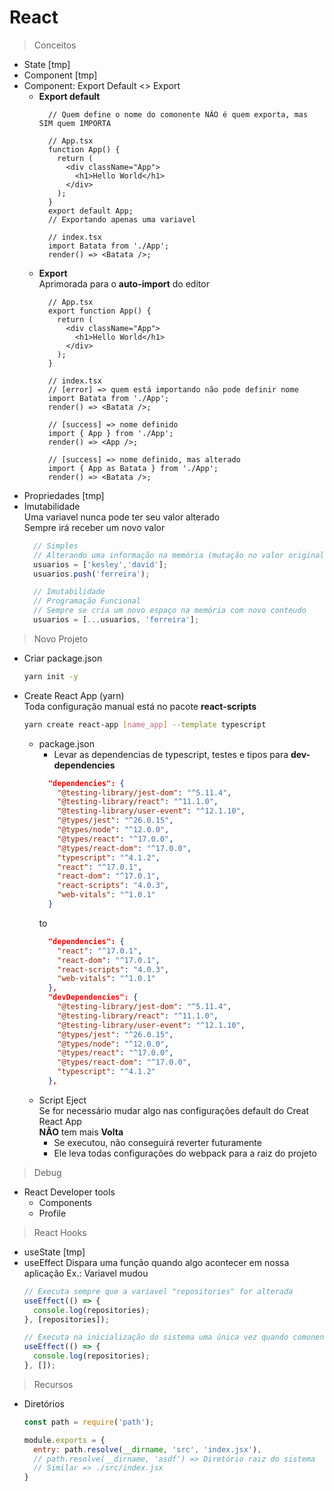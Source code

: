# React

> Conceitos  

- State [tmp]
- Component [tmp]
- Component: Export Default <> Export 
  - **Export default**
    ```tsx
      // Quem define o nome do comonente NÃO é quem exporta, mas SIM quem IMPORTA
      
      // App.tsx
      function App() {
        return (
          <div className="App">
            <h1>Hello World</h1>
          </div>
        );
      }
      export default App;
      // Exportando apenas uma variavel

      // index.tsx
      import Batata from './App';
      render() => <Batata />;
    ```
  - **Export**  
    Aprimorada para o **auto-import** do editor
    ```tsx
      // App.tsx
      export function App() {
        return (
          <div className="App">
            <h1>Hello World</h1>
          </div>
        );
      }

      // index.tsx
      // [error] => quem está importando não pode definir nome
      import Batata from './App';
      render() => <Batata />;

      // [success] => nome definido
      import { App } from './App';
      render() => <App />;

      // [success] => nome definido, mas alterado
      import { App as Batata } from './App';
      render() => <Batata />;
    ```
- Propriedades [tmp]
- Imutabilidade  
  Uma variavel nunca pode ter seu valor alterado  
  Sempre irá receber um novo valor
  ```jsx
    // Simples
    // Alterando uma informação na memória (mutação no valor original)
    usuarios = ['kesley','david'];
    usuarios.push('ferreira');

    // Imutabilidade
    // Programação Funcional
    // Sempre se cria um novo espaço na memória com novo conteudo
    usuarios = [...usuarios, 'ferreira'];
  ```
> Novo Projeto  

- Criar package.json
  ```bash
  yarn init -y
  ```
- Create React App (yarn)  
  Toda configuração manual está no pacote **react-scripts**  
  ```bash
  yarn create react-app [name_app] --template typescript
  ```
  - package.json
      - Levar as dependencias de typescript, testes e tipos para **dev-dependencies**
      ```json
        "dependencies": {
          "@testing-library/jest-dom": "^5.11.4",
          "@testing-library/react": "^11.1.0",
          "@testing-library/user-event": "^12.1.10",
          "@types/jest": "^26.0.15",
          "@types/node": "^12.0.0",
          "@types/react": "^17.0.0",
          "@types/react-dom": "^17.0.0",
          "typescript": "^4.1.2",
          "react": "^17.0.1",
          "react-dom": "^17.0.1",
          "react-scripts": "4.0.3",
          "web-vitals": "^1.0.1"
        }
      ```
      to  
      ```json
        "dependencies": {
          "react": "^17.0.1",
          "react-dom": "^17.0.1",
          "react-scripts": "4.0.3",
          "web-vitals": "^1.0.1"
        },
        "devDependencies": {
          "@testing-library/jest-dom": "^5.11.4",
          "@testing-library/react": "^11.1.0",
          "@testing-library/user-event": "^12.1.10",
          "@types/jest": "^26.0.15",
          "@types/node": "^12.0.0",
          "@types/react": "^17.0.0",
          "@types/react-dom": "^17.0.0",
          "typescript": "^4.1.2"
        },
      ```
  - Script Eject  
    Se for necessário mudar algo nas configurações default do Creat React App  
    **NÃO** tem mais **Volta**  
    - Se executou, não conseguirá reverter futuramente  
    - Ele leva todas configurações do webpack para a raiz do projeto  


> Debug 

- React Developer tools
  - Components
  - Profile

> React Hooks

- useState [tmp]
- useEffect
  Dispara uma função quando algo acontecer em nossa aplicação
  Ex.: Variavel mudou 
  ```jsx
  // Executa sempre que a variavel "repositories" for alterada
  useEffect(() => {
    console.log(repositories);
  }, [repositories]);
  ```
  ```jsx
  // Executa na inicialização do sistema uma única vez quando comonente é exibido em tela
  useEffect(() => {
    console.log(repositories);
  }, []);
  ```


> Recursos  

- Diretórios
  ```jsx
  const path = require('path');

  module.exports = {
    entry: path.resolve(__dirname, 'src', 'index.jsx'),
    // path.resolve(__dirname, 'asdf') => Diretório raiz do sistema
    // Similar => ./src/index.jsx
  }
  ```
